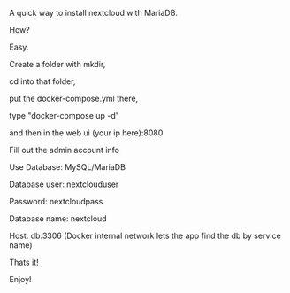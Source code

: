 A quick way to install nextcloud with MariaDB.

How?

Easy.

Create a folder with mkdir,

cd into that folder,

put the docker-compose.yml there,

type "docker-compose up -d"

and then in the web ui (your ip here):8080 


Fill out the admin account info

Use Database: MySQL/MariaDB

Database user: nextclouduser

Password: nextcloudpass

Database name: nextcloud

Host: db:3306 (Docker internal network lets the app find the db by service name)

Thats it!

Enjoy!
